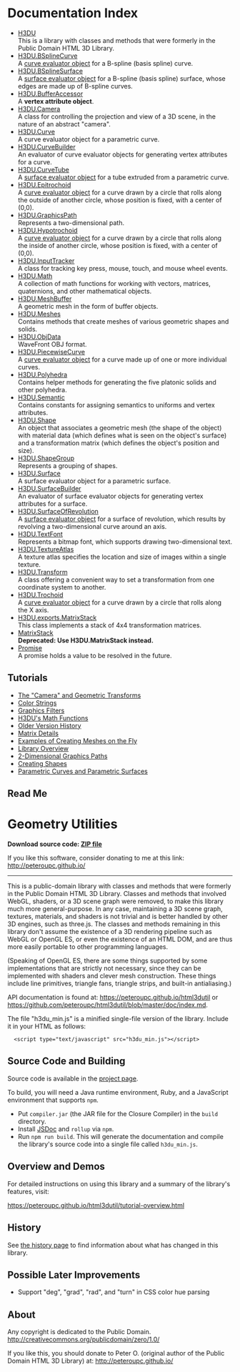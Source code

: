 # Documentation Index

* <a href="H3DU.md">H3DU</a><br>This is a library with classes and methods that were formerly in the Public Domain HTML 3D Library.
* <a href="H3DU.BSplineCurve.md">H3DU.BSplineCurve</a><br>A <a href="H3DU.Curve.md">curve evaluator object</a> for a B-spline (basis spline) curve.
* <a href="H3DU.BSplineSurface.md">H3DU.BSplineSurface</a><br>A <a href="H3DU.Surface.md">surface evaluator object</a> for a B-spline (basis spline) surface,
whose edges are made up of B-spline curves.
* <a href="H3DU.BufferAccessor.md">H3DU.BufferAccessor</a><br>A <b>vertex attribute object</b>.
* <a href="H3DU.Camera.md">H3DU.Camera</a><br>A class for controlling the projection and
view of a 3D scene, in the nature of an abstract "camera".
* <a href="H3DU.Curve.md">H3DU.Curve</a><br>A curve evaluator object for a parametric curve.
* <a href="H3DU.CurveBuilder.md">H3DU.CurveBuilder</a><br>An evaluator of curve evaluator objects for generating
vertex attributes for a curve.
* <a href="H3DU.CurveTube.md">H3DU.CurveTube</a><br>A <a href="H3DU.Surface.md">surface evaluator object</a> for a tube extruded from a parametric curve.
* <a href="H3DU.Epitrochoid.md">H3DU.Epitrochoid</a><br>A <a href="H3DU.Curve.md">curve evaluator object</a> for a curve drawn by a circle that rolls along the outside
of another circle, whose position is fixed, with a center of (0,0).
* <a href="H3DU.GraphicsPath.md">H3DU.GraphicsPath</a><br>Represents a two-dimensional path.
* <a href="H3DU.Hypotrochoid.md">H3DU.Hypotrochoid</a><br>A <a href="H3DU.Curve.md">curve evaluator object</a> for a curve drawn by a circle that rolls along the inside
of another circle, whose position is fixed, with a center of (0,0).
* <a href="H3DU.InputTracker.md">H3DU.InputTracker</a><br>A class for tracking key press, mouse, touch, and mouse wheel
events.
* <a href="H3DU.Math.md">H3DU.Math</a><br>A collection of math functions for working
with vectors, matrices, quaternions, and other
mathematical objects.
* <a href="H3DU.MeshBuffer.md">H3DU.MeshBuffer</a><br>A geometric mesh in the form of buffer objects.
* <a href="H3DU.Meshes.md">H3DU.Meshes</a><br>Contains methods that create meshes
of various geometric shapes and solids.
* <a href="H3DU.ObjData.md">H3DU.ObjData</a><br>WaveFront OBJ format.
* <a href="H3DU.PiecewiseCurve.md">H3DU.PiecewiseCurve</a><br>A <a href="H3DU.Curve.md">curve evaluator object</a> for a curve
made up of one or more individual curves.
* <a href="H3DU.Polyhedra.md">H3DU.Polyhedra</a><br>Contains helper methods for generating the five platonic solids
and other polyhedra.
* <a href="H3DU.Semantic.md">H3DU.Semantic</a><br>Contains constants for assigning semantics
to uniforms and vertex attributes.
* <a href="H3DU.Shape.md">H3DU.Shape</a><br>An object that associates a geometric mesh (the shape of the object) with
material data (which defines what is seen on the object's surface)
and a transformation matrix (which defines the object's position and size).
* <a href="H3DU.ShapeGroup.md">H3DU.ShapeGroup</a><br>Represents a grouping of shapes.
* <a href="H3DU.Surface.md">H3DU.Surface</a><br>A surface evaluator object for a parametric surface.
* <a href="H3DU.SurfaceBuilder.md">H3DU.SurfaceBuilder</a><br>An evaluator of surface evaluator objects for generating
vertex attributes for a surface.
* <a href="H3DU.SurfaceOfRevolution.md">H3DU.SurfaceOfRevolution</a><br>A <a href="H3DU.Surface.md">surface evaluator object</a> for a surface of revolution,
which results by revolving a two-dimensional curve around an axis.
* <a href="H3DU.TextFont.md">H3DU.TextFont</a><br>Represents a bitmap font, which supports drawing two-dimensional
text.
* <a href="H3DU.TextureAtlas.md">H3DU.TextureAtlas</a><br>A texture atlas specifies the location and size of images within a single
texture.
* <a href="H3DU.Transform.md">H3DU.Transform</a><br>A class offering a convenient way to set a transformation
from one coordinate system to another.
* <a href="H3DU.Trochoid.md">H3DU.Trochoid</a><br>A <a href="H3DU.Curve.md">curve evaluator object</a> for a curve drawn by a circle that rolls along the X axis.
* <a href="H3DU.exports.MatrixStack.md">H3DU.exports.MatrixStack</a><br>This class implements a stack
of 4x4 transformation matrices.
* <a href="MatrixStack.md">MatrixStack</a><br>**Deprecated: Use H3DU.MatrixStack instead.**
* <a href="Promise.md">Promise</a><br>A promise holds a value to be resolved in the future.

## Tutorials

* [The "Camera" and Geometric Transforms](tutorial-camera.md)
* [Color Strings](tutorial-colors.md)
* [Graphics Filters](tutorial-filters.md)
* [H3DU's Math Functions](tutorial-glmath.md)
* [Older Version History](tutorial-history.md)
* [Matrix Details](tutorial-matrixdetails.md)
* [Examples of Creating Meshes on the Fly](tutorial-meshexamples.md)
* [Library Overview](tutorial-overview.md)
* [2-Dimensional Graphics Paths](tutorial-paths.md)
* [Creating Shapes](tutorial-shapes.md)
* [Parametric Curves and Parametric Surfaces](tutorial-surfaces.md)

## Read Me

<h1>Geometry Utilities</h1><p><strong>Download source code: <a href="https://github.com/peteroupc/html3dutil/archive/master.md">ZIP file</a></strong></p>
<p>If you like this software, consider donating to me at this link: <a href="http://peteroupc.github.io/">http://peteroupc.github.io/</a></p>
<hr>
<p>This is a public-domain library with classes and methods that were formerly in the Public Domain HTML 3D Library.  Classes and methods that involved WebGL, shaders, or a 3D scene graph were removed, to make this library much more general-purpose.  In any case, maintaining a 3D scene graph, textures, materials, and shaders is not trivial and is better handled by other 3D engines, such as three.js.  The classes and methods remaining in this library don't assume the existence of a 3D rendering pipeline such as WebGL or OpenGL ES, or even the existence of an HTML DOM, and are thus more easily portable to other programming languages.</p>
<p>(Speaking of OpenGL ES, there are some things supported by some implementations that are strictly not necessary, since they can be implemented with shaders and clever mesh construction.  These things include line primitives, triangle fans, triangle strips, and built-in antialiasing.)</p>
<p>API documentation is found at: <a href="https://peteroupc.github.io/html3dutil">https://peteroupc.github.io/html3dutil</a>
or <a href="https://github.com/peteroupc/html3dutil/blob/master/doc/index.md">https://github.com/peteroupc/html3dutil/blob/master/doc/index.md</a>.</p>
<p>The file &quot;h3du_min.js&quot; is a minified single-file version of the library.  Include it in your HTML
as follows:</p>
<pre class="prettyprint source lang-html"><code>  &lt;script type=&quot;text/javascript&quot; src=&quot;h3du_min.js&quot;>&lt;/script></code></pre><h2>Source Code and Building</h2><p>Source code is available in the <a href="https://github.com/peteroupc/html3dutil">project page</a>.</p>
<p>To build, you will need a Java runtime environment, Ruby, and a JavaScript environment
that supports <code>npm</code>.</p>
<ul>
<li>Put <code>compiler.jar</code> (the JAR file for the Closure Compiler) in the <code>build</code> directory.</li>
<li>Install <a href="https://github.com/jsdoc3/jsdoc">JSDoc</a> and <code>rollup</code> via <code>npm</code>.</li>
<li>Run <code>npm run build</code>. This will generate the documentation and compile
the library's source code into a single file called <code>h3du_min.js</code>.</li>
</ul>
<h2>Overview and Demos</h2><p>For detailed instructions on using this library and a summary of the library's features, visit:</p>
<p><a href="https://peteroupc.github.io/html3dutil/tutorial-overview.html">https://peteroupc.github.io/html3dutil/tutorial-overview.html</a></p>
<h2>History</h2><p>See <a href="https://peteroupc.github.io/html3dutil/tutorial-history.html">the history page</a> to find
information about what has changed in this library.</p>
<h2>Possible Later Improvements</h2><ul>
<li>Support &quot;deg&quot;, &quot;grad&quot;, &quot;rad&quot;, and &quot;turn&quot; in CSS color hue parsing</li>
</ul>
<h2>About</h2><p>Any copyright is dedicated to the Public Domain.
<a href="http://creativecommons.org/publicdomain/zero/1.0/">http://creativecommons.org/publicdomain/zero/1.0/</a></p>
<p>If you like this, you should donate to Peter O. (original author of
the Public Domain HTML 3D Library) at:
<a href="http://peteroupc.github.io/">http://peteroupc.github.io/</a></p>
